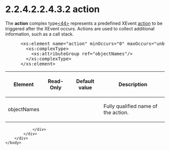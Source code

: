 <html dir="LTR" xmlns:mshelp="http://msdn.microsoft.com/mshelp" xmlns:ddue="http://ddue.schemas.microsoft.com/authoring/2003/5" xmlns:xlink="http://www.w3.org/1999/xlink" xmlns:tool="http://www.microsoft.com/tooltip">
    <head>
        <meta http-equiv="Content-Type" content="text/html; CHARSET=utf-8"></meta>
        <meta name="save" content="history"></meta>
        <title>2.2.4.2.2.4.3.2 action</title>
        <xml>
            <mshelp:toctitle title="2.2.4.2.2.4.3.2 action"></mshelp:toctitle>
            <mshelp:rltitle title="[MS-SSAS]: action"></mshelp:rltitle>
            <mshelp:keyword index="A" term="1c111d00-cb93-4813-9b3f-89f68a801ff3"></mshelp:keyword>
            <mshelp:attr name="DCSext.ContentType" value="open specification"></mshelp:attr>
            <mshelp:attr name="AssetID" value="1c111d00-cb93-4813-9b3f-89f68a801ff3"></mshelp:attr>
            <mshelp:attr name="TopicType" value="kbRef"></mshelp:attr>
            <mshelp:attr name="DCSext.Title" value="[MS-SSAS]: action" />
        </xml>
    </head>
    <body>
        <div id="header">
            <h1 class="heading">2.2.4.2.2.4.3.2 action</h1>
        </div>
        <div id="mainSection">
            <div id="mainBody">
                <div id="allHistory" class="saveHistory"></div>
                <div id="sectionSection0" class="section" name="collapseableSection">
                    

<p>The <b>action</b> complex type<a id="Appendix_A_Target_44"></a><a href="b9ac4859-2662-44ca-b131-9addd8b953dc.md#Appendix_A_44" aria-label="Product behavior note 44">&lt;44&gt;</a>
represents a predefined XEvent <a href="8676f5ce-62d4-4244-a326-634bfed4aba4.md#gt_b178b6c0-7df9-4107-95ca-12c7f0b9900b">action</a> to be triggered
after the XEvent occurs. Actions are used to collect additional information,
such as a call stack.</p>

<dl>
<dd>
<div><pre> &lt;xs:element name=&quot;action&quot; minOccurs=&quot;0&quot; maxOccurs=&quot;unbounded&quot;&gt;
   &lt;xs:complexType&gt;
     &lt;xs:attributeGroup ref=&quot;objectNames&quot;/&gt;
   &lt;/xs:complexType&gt;
 &lt;/xs:element&gt;
</pre></div>
</dd></dl>

<table>
 <thead>
  <tr>
   <th>
   <p>Element</p>
   </th>
   <th>
   <p>Read-Only</p>
   </th>
   <th>
   <p>Default value</p>
   </th>
   <th>
   <p>Description</p>
   </th>
  </tr>
 </thead>
 <tr>
  <td>
  <p>objectNames</p>
  </td>
  <td>
  <p> </p>
  </td>
  <td>
  <p> </p>
  </td>
  <td>
  <p>Fully qualified name of the action.</p>
  </td>
 </tr>
</table>

<p> </p>


                </div>
            </div>
        </div>
    </body>
</html>